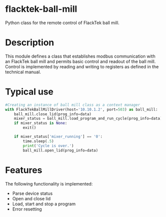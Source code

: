 # flacktek-ball-mill
Python class for the remote control of FlackTek ball mill.

# Description
This module defines a class that establishes modbus communication with an FlackTek ball mill and permits basic control and readout of the ball mill. Control is implemented by reading and writing to registers as defined in the technical manual. 

# Typical use
```python
#Creating an instance of ball mill class as a context manager
with FlackTekBallMillDriver(host='10.10.1.2', port=503) as ball_mill:
    ball_mill.close_lid(prog_info=data)
    mixer_status = ball_mill.load_program_and_run_cycle(prog_info=data)
    if mixer_status is None:
        exit()

    if mixer_status['mixer_running'] == '0':
        time.sleep(.5)
        print('Cycle is over.')
        ball_mill.open_lid(prog_info=data)
```

# Features
The following functionality is implemented:
  - Parse device status
  - Open and close lid
  - Load, start and stop a program
  - Error resetting

